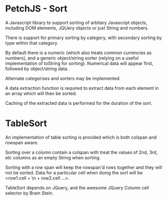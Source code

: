 PetchJS - Sort
==============

A Javascript library to support sorting of arbitary Javascript objects, including DOM elements, JQUery objects or just String and numbers.

There is support for primary sorting by category, with secondary sorting by type within that category.

By default there is a numeric (which also treats common currencies as numbers), and a generic object/string sorter (relying on a useful implementation of toString for sorting). Numerical data will appear first, followed by object/string data.

Alternate categorises and sorters may be implemented.

A data extraction function is required to extract data from each element in an array which will then be sorted.

Caching of the extracted data is performed for the duration of the sort.

TableSort
=========

An implementation of table sorting is provided which is both colspan and rowspan aware.

Sorting over a column contain a colspan with treat the values of 2nd, 3rd, etc columns as an empty String when sorting.

Sorting with a row span will keep the rowspan'd rows together and they will not be sorted. Data for a particular cell when doing the sort will be <row1.cell + \n + row2.cell ...>.

TableSort depends on JQuery, and the awesome JQuery Column cell selector by Bram Stein.
